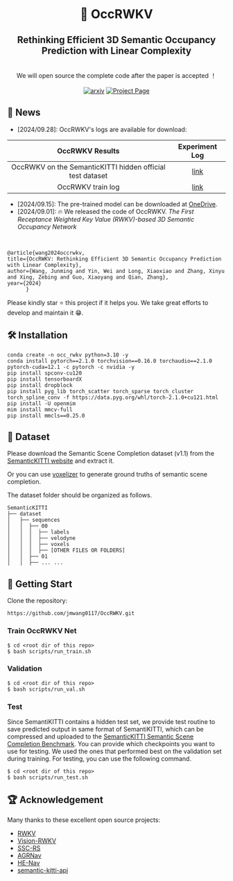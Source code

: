 <div align="center">
    <h1>🤖 OccRWKV</h1>
    <h2>Rethinking Efficient 3D Semantic Occupancy Prediction with Linear Complexity</h2> <br>
     We will open source the complete code after the paper is accepted ！<br><br>
     <a href='https://arxiv.org/abs/2409.19987'><img src='https://img.shields.io/badge/arXiv-OccRWKV-green' alt='arxiv'></a>
     <a href='https://jmwang0117.github.io/OccRWKV/'><img src='https://img.shields.io/badge/Project_Page-OccRWKV-green' alt='Project Page'></a>
</div>


## 📢 News

- [2024/09.28]: OccRWKV's logs are available for download:
<div align="center">

| OccRWKV Results | Experiment Log |
|:------------------------------------------------------------------:|:----------:|
|OccRWKV on the SemanticKITTI hidden official test dataset | [link](https://connecthkuhk-my.sharepoint.com/:t:/g/personal/u3009632_connect_hku_hk/EYqFDMD6xexCqXwfZ_nPxEUB0akfqePg4TwuGiuf4fQK0Q?e=PFM1ma) |
|OccRWKV train log | [link](https://connecthkuhk-my.sharepoint.com/:u:/g/personal/u3009632_connect_hku_hk/EcKG5MgDCTJJuu8DJ7VoS9sB0euzAEaMkpLjlY9LvRJ0GA?e=lwddX3) |

</div>

- [2024/09.15]: The pre-trained model can be downloaded at  [OneDrive](https://connecthkuhk-my.sharepoint.com/:u:/g/personal/u3009632_connect_hku_hk/ETCUIJ7rPnFJniQYMsDsPyIBHkzirRP4c3n-eU9fcBZTaA?e=P8AkQ2).
- [2024/09.01]: 🔥 We released the code of OccRWKV. *The First Receptance Weighted Key Value (RWKV)-based 3D Semantic Occupancy Network*

</br>

```
@article{wang2024occrwkv,
title={OccRWKV: Rethinking Efficient 3D Semantic Occupancy Prediction with Linear Complexity},
author={Wang, Junming and Yin, Wei and Long, Xiaoxiao and Zhang, Xinyu and Xing, Zebing and Guo, Xiaoyang and Qian, Zhang},
year={2024}
      } 
```

Please kindly star ⭐️ this project if it helps you. We take great efforts to develop and maintain it 😁.


## 🛠️ Installation

```
conda create -n occ_rwkv python=3.10 -y
conda install pytorch==2.1.0 torchvision==0.16.0 torchaudio==2.1.0 pytorch-cuda=12.1 -c pytorch -c nvidia -y
pip install spconv-cu120
pip install tensorboardX
pip install dropblock
pip install pyg_lib torch_scatter torch_sparse torch_cluster torch_spline_conv -f https://data.pyg.org/whl/torch-2.1.0+cu121.html
pip install -U openmim
mim install mmcv-full
pip install mmcls==0.25.0
```

## 💽 Dataset

Please download the Semantic Scene Completion dataset (v1.1) from the [SemanticKITTI website](http://www.semantic-kitti.org/dataset.html) and extract it.

Or you can use [voxelizer](https://github.com/jbehley/voxelizer) to generate ground truths of semantic scene completion.

The dataset folder should be organized as follows.
```angular2
SemanticKITTI
├── dataset
│   ├── sequences
│   │  ├── 00
│   │  │  ├── labels
│   │  │  ├── velodyne
│   │  │  ├── voxels
│   │  │  ├── [OTHER FILES OR FOLDERS]
│   │  ├── 01
│   │  ├── ... ...
```

## 🤗 Getting Start
Clone the repository:
```
https://github.com/jmwang0117/OccRWKV.git
```


### Train OccRWKV Net

```
$ cd <root dir of this repo>
$ bash scripts/run_train.sh
```
### Validation


```
$ cd <root dir of this repo>
$ bash scripts/run_val.sh
```
### Test

Since SemantiKITTI contains a hidden test set, we provide test routine to save predicted output in same format of SemantiKITTI, which can be compressed and uploaded to the [SemanticKITTI Semantic Scene Completion Benchmark](http://www.semantic-kitti.org/tasks.html#ssc). You can provide which checkpoints you want to use for testing. We used the ones that performed best on the validation set during training. For testing, you can use the following command.

```
$ cd <root dir of this repo>
$ bash scripts/run_test.sh
```


## 🏆 Acknowledgement
Many thanks to these excellent open source projects:
- [RWKV](https://github.com/BlinkDL/RWKV-LM)
- [Vision-RWKV](https://github.com/OpenGVLab/Vision-RWKV)
- [SSC-RS](https://github.com/Jieqianyu/SSC-RS)
- [AGRNav](https://github.com/jmwang0117/AGRNav)
- [HE-Nav](https://github.com/jmwang0117/HE-Nav)
- [semantic-kitti-api](https://github.com/PRBonn/semantic-kitti-api)


